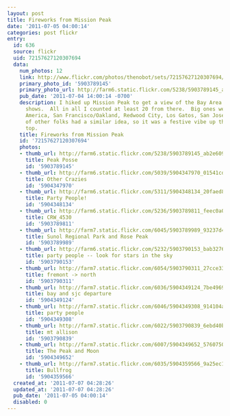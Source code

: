 ```yaml
---
layout: post
title: Fireworks from Mission Peak
date: '2011-07-05 04:00:14'
categories: post flickr
entry:
  id: 636
  source: flickr
  uid: 72157627120307694
  data:
    num_photos: 12
    link: http://www.flickr.com/photos/thenobot/sets/72157627120307694/
    primary_photo_id: '5903789145'
    primary_photo_url: http://farm6.static.flickr.com/5238/5903789145_ab2e609443_m.jpg
    pub_date: '2011-07-04 14:00:14 -0700'
    description: I hiked up Mission Peak to get a view of the Bay Area's fireworks
      shows.  All in all I counted at least 20 from there.  Big ones were at Great
      America, San Francisco/Oakland, Redwood City, Los Gatos, San Jose, and Fremont.  Lots
      of other folks had a similar idea, so it was a festive vibe up there at the
      top.
    title: Fireworks from Mission Peak
    id: '72157627120307694'
    photos:
    - thumb_url: http://farm6.static.flickr.com/5238/5903789145_ab2e609443_s.jpg
      title: Peak Posse
      id: '5903789145'
    - thumb_url: http://farm6.static.flickr.com/5039/5904347970_01541cdc92_s.jpg
      title: Other Crazies
      id: '5904347970'
    - thumb_url: http://farm6.static.flickr.com/5311/5904348134_20faed88f7_s.jpg
      title: Party People!
      id: '5904348134'
    - thumb_url: http://farm6.static.flickr.com/5236/5903789811_feec0a0b6d_s.jpg
      title: CRW_4530
      id: '5903789811'
    - thumb_url: http://farm7.static.flickr.com/6045/5903789989_93237d4a25_s.jpg
      title: Sunol Regional Park and Rose Peak
      id: '5903789989'
    - thumb_url: http://farm6.static.flickr.com/5232/5903790153_bab327663a_s.jpg
      title: party people -- look for stars in the sky
      id: '5903790153'
    - thumb_url: http://farm7.static.flickr.com/6054/5903790311_27cce3376a_s.jpg
      title: fremont -> north
      id: '5903790311'
    - thumb_url: http://farm7.static.flickr.com/6036/5904349124_7be4969ac6_s.jpg
      title: bay and sjc departure
      id: '5904349124'
    - thumb_url: http://farm7.static.flickr.com/6046/5904349308_914104a658_s.jpg
      title: party people
      id: '5904349308'
    - thumb_url: http://farm7.static.flickr.com/6022/5903790839_6ebd40b615_s.jpg
      title: mt allison
      id: '5903790839'
    - thumb_url: http://farm7.static.flickr.com/6007/5904349652_5760750d67_s.jpg
      title: The Peak and Moon
      id: '5904349652'
    - thumb_url: http://farm7.static.flickr.com/6035/5904359566_9a25ec1c5a_s.jpg
      title: Bullfrog
      id: '5904359566'
  created_at: '2011-07-07 04:28:26'
  updated_at: '2011-07-07 04:28:26'
  pub_date: '2011-07-05 04:00:14'
  disabled: 0
---
```


